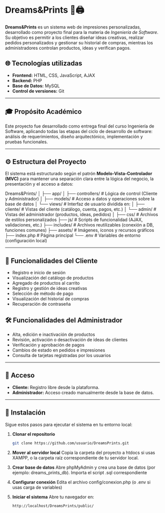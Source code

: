 # Dreams&Prints 🎨🖨️

**Dreams&Prints** es un sistema web de impresiones personalizadas, desarrollado como proyecto final para la materia de *Ingeniería de Software*. Su objetivo es permitir a los clientes diseñar ideas creativas, realizar pedidos personalizados y gestionar su historial de compras, mientras los administradores controlan productos, ideas y verifican pagos.

## 🌐 Tecnologías utilizadas

- **Frontend:** HTML, CSS, JavaScript, AJAX
- **Backend:** PHP
- **Base de Datos:** MySQL
- **Control de versiones:** Git

---

## 🎓 Propósito Académico

Este proyecto fue desarrollado como entrega final del curso Ingeniería de Software, aplicando todas las etapas del ciclo de desarrollo de software: análisis de requerimientos, diseño arquitectónico, implementación y pruebas funcionales.

---

## ⚙️ Estructura del Proyecto

El sistema está estructurado según el patrón **Modelo-Vista-Controlador (MVC)** para mantener una separación clara entre la lógica del negocio, la presentación y el acceso a datos:

Dreams&Prints/
│
├── app/
│ ├── controllers/ # Lógica de control (Cliente y Administrador)
│ ├── models/ # Acceso a datos y operaciones sobre la base de datos
│ └── views/ # Interfaz de usuario dividida en:
│ ├── cliente/ # Vistas del cliente (catálogo, cuenta, pagos, etc.)
│ └── admin/ # Vistas del administrador (productos, ideas, pedidos)
│
├── css/ # Archivos de estilos personalizados
├── js/ # Scripts de funcionalidad (AJAX, validaciones, etc.)
├── includes/ # Archivos reutilizables (conexión a DB, funciones comunes)
├── assets/ # Imágenes, íconos y recursos gráficos
├── index.php # Página principal
└── .env # Variables de entorno (configuración local)

---

## 👤 Funcionalidades del Cliente

- Registro e inicio de sesión
- Visualización del catálogo de productos
- Agregado de productos al carrito
- Registro y gestión de ideas creativas
- Selección de método de pago
- Visualización del historial de compras
- Recuperación de contraseña

## 🛠️ Funcionalidades del Administrador

- Alta, edición e inactivación de productos
- Revisión, activación o desactivación de ideas de clientes
- Verificación y aprobación de pagos
- Cambios de estado en pedidos e impresiones
- Consulta de tarjetas registradas por los usuarios

---

## 🔐 Acceso

- **Cliente:** Registro libre desde la plataforma.
- **Administrador:** Acceso creado manualmente desde la base de datos.

---

## 📁 Instalación

Sigue estos pasos para ejecutar el sistema en tu entorno local:

1. **Clonar el repositorio**
   ```bash
   git clone https://github.com/usuario/DreamsPrints.git

2. **Mover al servidor local**
    Copia la carpeta del proyecto a htdocs si usas XAMPP, o la carpeta raíz correspondiente de tu servidor local.

3. **Crear base de datos**
    Abre phpMyAdmin y crea una base de datos (por ejemplo: dreams_prints_db). Importa el script .sql correspondiente

4. **Configurar conexión**
    Edita el archivo config/conexion.php (o .env si usas carga de variables)

5. **Iniciar el sistema**
    Abre tu navegador en:
    ```bash
    http://localhost/DreamsPrints/public/
    